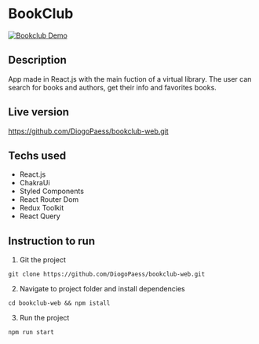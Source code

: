 # BookClub

[![Bookclub Demo ](/public/img/login.png 'Bookclub Demo')](https://github.com/DiogoPaess/bookclub-web/blob/main/public/img/login.png)

## Description

App made in React.js with the main fuction of a virtual library.
The user can search for books and authors, get their info and favorites books.

## Live version

https://github.com/DiogoPaess/bookclub-web.git

## Techs used

- React.js
- ChakraUi
- Styled Components
- React Router Dom
- Redux Toolkit
- React Query

## Instruction to run

1. Git the project

```
git clone https://github.com/DiogoPaess/bookclub-web.git
```

2. Navigate to project folder and install dependencies

```
cd bookclub-web && npm istall
```

3. Run the project

```
npm run start
```
